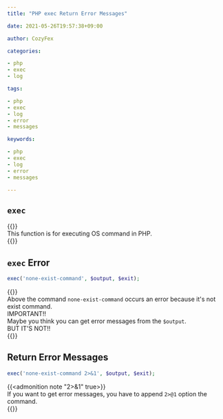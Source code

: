 ```yaml
---
title: "PHP exec Return Error Messages"

date: 2021-05-26T19:57:38+09:00

author: CozyFex

categories:

- php
- exec
- log

tags:

- php
- exec
- log
- error
- messages

keywords:

- php
- exec
- log
- error
- messages

---
```


## `exec`

{{<admonition note exec true>}}  
This function is for executing OS command in PHP.  
{{</admonition>}}

## `exec` Error

```php
exec('none-exist-command', $output, $exit);
```

{{<admonition note Imporant true>}}  
Above the command `none-exist-command` occurs an error because it's not exist command.  
IMPORTANT!!  
Maybe you think you can get error messages from the `$output`.  
BUT IT'S NOT!!  
{{</admonition>}}

## Return Error Messages

```php
exec('none-exist-command 2>&1', $output, $exit);
```

{{<admonition note "2>&1" true>}}  
If you want to get error messages, you have to append `2>@1` option the command.  
{{</admonition>}}
